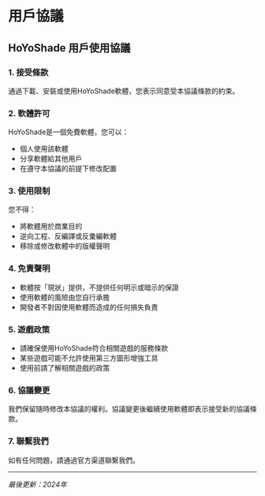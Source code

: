# 用戶協議

## HoYoShade 用戶使用協議

### 1. 接受條款

通過下載、安裝或使用HoYoShade軟體，您表示同意受本協議條款的約束。

### 2. 軟體許可

HoYoShade是一個免費軟體，您可以：
- 個人使用該軟體
- 分享軟體給其他用戶
- 在遵守本協議的前提下修改配置

### 3. 使用限制

您不得：
- 將軟體用於商業目的
- 逆向工程、反編譯或反彙編軟體
- 移除或修改軟體中的版權聲明

### 4. 免責聲明

- 軟體按「現狀」提供，不提供任何明示或暗示的保證
- 使用軟體的風險由您自行承擔
- 開發者不對因使用軟體而造成的任何損失負責

### 5. 遊戲政策

- 請確保使用HoYoShade符合相關遊戲的服務條款
- 某些遊戲可能不允許使用第三方圖形增強工具
- 使用前請了解相關遊戲的政策

### 6. 協議變更

我們保留隨時修改本協議的權利。協議變更後繼續使用軟體即表示接受新的協議條款。

### 7. 聯繫我們

如有任何問題，請通過官方渠道聯繫我們。

---

*最後更新：2024年*